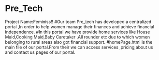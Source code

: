 # Pre_Tech
Project Name:Feminiss!!
#Our team Pre_tech has developed a centralized portal ,In order to help women manage their finances and achieve financial independence.
#In this portal we have provide home services like House Maid,Cooking Maid,Baby Caretaker ,All rounder etc due to which women belonging to rural areas also got financial support. 
#homePage.html is the main file of our portal.From their we can access services ,pricing,about us and contact us pages of our portal.
